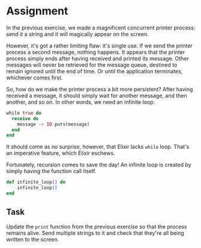 # Assignment

In the previous exercise, we made a magnificent
concurrent printer process: send it a string
and it will magically appear on the screen.

However, it's got a rather limiting flaw:
it's single use. If we send the printer
process a second message, nothing happens.
It appears that the printer process
simply ends after having received
and printed its message. Other messages
will never be retrieved for the message queue,
destined to remain ignored until the end of time.
Or until the application terminates, whichever comes first.

So, how do we make the printer process a bit more
persistent? After having received a message,
it should simply wait for another message,
and then another, and so on. In other words,
we need an infinite loop:

```elixir
while true do
  receive do
    message -> IO.puts(message)
  end
end
```

It should come as no surprise, however, that Elixir lacks `while` loop.
That's an imperative feature, which Elixir eschews.

Fortunately, recursion comes to save the day!
An infinite loop is created by simply having the function call itself.

```elixir
def infinite_loop() do
    infinite_loop()
end
```

## Task

Update the `print` function from the previous exercise so that
the process remains alive. Send multiple strings to it
and check that they're all being written to the screen.
